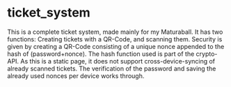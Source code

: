 # ticket_system
This is a complete ticket system, made mainly for my Maturaball.
It has two functions: Creating tickets with a QR-Code, and scanning them.
Security is given by creating a QR-Code consisting of a unique nonce appended to the hash of (password+nonce).
The hash function used is part of the crypto-API.
As this is a static page, it does not support cross-device-syncing of already scanned tickets. 
The verification of the password and saving the already used nonces per device works through.
